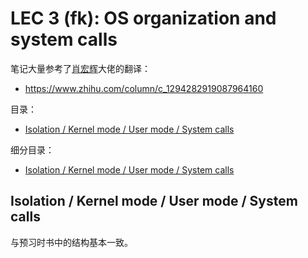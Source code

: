 # LEC 3 (fk): OS organization and system calls

笔记大量参考了[肖宏辉](https://www.zhihu.com/people/xiao-hong-hui-15)大佬的翻译：
- https://www.zhihu.com/column/c_1294282919087964160

目录：

<!-- @import "[TOC]" {cmd="toc" depthFrom=2 depthTo=2 orderedList=false} -->

<!-- code_chunk_output -->

- [Isolation / Kernel mode / User mode / System calls](#isolation-kernel-mode-user-mode-system-calls)

<!-- /code_chunk_output -->

细分目录：

<!-- @import "[TOC]" {cmd="toc" depthFrom=2 depthTo=6 orderedList=false} -->

<!-- code_chunk_output -->

- [Isolation / Kernel mode / User mode / System calls](#isolation-kernel-mode-user-mode-system-calls)

<!-- /code_chunk_output -->

## Isolation / Kernel mode / User mode / System calls

与预习时书中的结构基本一致。

